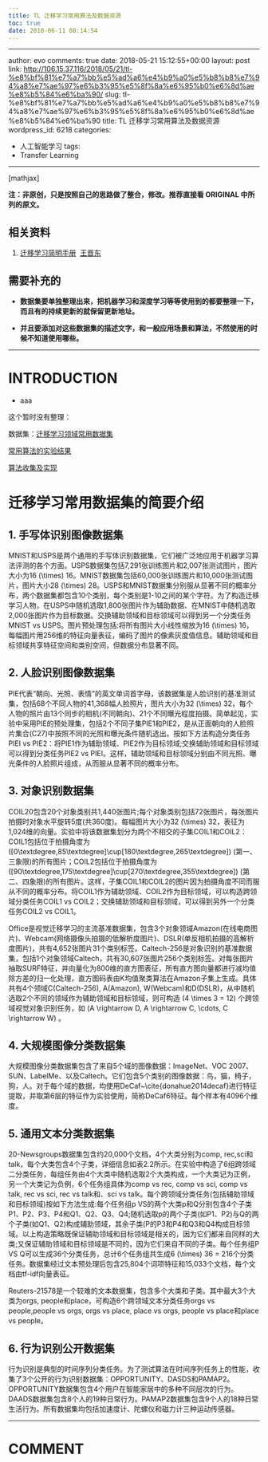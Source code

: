 ```yaml
---
title: TL 迁移学习常用算法及数据资源
toc: true
date: 2018-06-11 08:14:54
---
```

---
author: evo
comments: true
date: 2018-05-21 15:12:55+00:00
layout: post
link: http://106.15.37.116/2018/05/21/tl-%e8%bf%81%e7%a7%bb%e5%ad%a6%e4%b9%a0%e5%b8%b8%e7%94%a8%e7%ae%97%e6%b3%95%e5%8f%8a%e6%95%b0%e6%8d%ae%e8%b5%84%e6%ba%90/
slug: tl-%e8%bf%81%e7%a7%bb%e5%ad%a6%e4%b9%a0%e5%b8%b8%e7%94%a8%e7%ae%97%e6%b3%95%e5%8f%8a%e6%95%b0%e6%8d%ae%e8%b5%84%e6%ba%90
title: TL 迁移学习常用算法及数据资源
wordpress_id: 6218
categories:
- 人工智能学习
tags:
- Transfer Learning
---

<!-- more -->

[mathjax]

**注：非原创，只是按照自己的思路做了整合，修改。推荐直接看 ORIGINAL 中所列的原文。**


## 相关资料





 	
  1. [迁移学习简明手册](https://github.com/jindongwang/transferlearning-tutorial)  [王晋东](https://zhuanlan.zhihu.com/p/35352154)




## 需要补充的





 	
  * **数据集要单独整理出来，把机器学习和深度学习等等使用到的都要整理一下，而且有的持续更新的就保留更新地址。**

 	
  * **并且要添加对这些数据集的描述文字，和一般应用场景和算法，不然使用的时候不知道使用哪些。**





* * *





# INTRODUCTION





 	
  * aaa


这个暂时没有整理：

数据集：[迁移学习领域常用数据集](https://github.com/jindongwang/transferlearning/blob/master/doc/dataset.md)

[常用算法的实验结果](https://github.com/jindongwang/transferlearning/blob/master/doc/benchmark.md)

[算法收集及实现](https://github.com/jindongwang/transferlearning)






# 




# 迁移学习常用数据集的简要介绍




## 1. 手写体识别图像数据集


MNIST和USPS是两个通用的手写体识别数据集，它们被广泛地应用于机器学习算法评测的各个方面。USPS数据集包括7,291张训练图片和2,007张测试图片，图片大小为16 \(\times\) 16。MNIST数据集包括60,000张训练图片和10,000张测试图片，图片大小28 \(\times\) 28。USPS和MNIST数据集分别服从显著不同的概率分布，两个数据集都包含10个类别，每个类别是1-10之间的某个字符。为了构造迁移学习人物，在USPS中随机选取1,800张图片作为辅助数据、在MNIST中随机选取2,000张图片作为目标数据。交换辅助领域和目标领域可以得到另一个分类任务MNIST vs USPS。图片预处理包括:将所有图片大小线性缩放为16 \(\times\) 16，每幅图片用256维的特征向量表征，编码了图片的像素灰度值信息。辅助领域和目标领域共享特征空间和类别空间，但数据分布显著不同。


## 2. 人脸识别图像数据集


PIE代表“朝向、光照、表情”的英文单词首字母，该数据集是人脸识别的基准测试集，包括68个不同人物的41,368幅人脸照片，图片大小为32 \(\times\) 32，每个人物的照片由13个同步的相机(不同朝向)、21个不同曝光程度拍摄。简单起见，实验中采用PIE的预处理集，包括2个不同子集PIE1和PIE2，是从正面朝向的人脸照片集合(C27)中按照不同的光照和曝光条件随机选出。按如下方法构造分类任务PIEI vs PIE2：将PIE1作为辅助领域、PIE2作为目标领域;交换辅助领域和目标领域可以得到分类任务PIE2 vs PIEI。这样，辅助领域和目标领域分别由不同光照、曝光条件的人脸照片组成，从而服从显著不同的概率分布。


## 3. 对象识别数据集


COIL20包含20个对象类别共1,440张图片;每个对象类别包括72张图片，每张图片拍摄时对象水平旋转5度(共360度)。每幅图片大小为32 \(\times\) 32，表征为1,024维的向量。实验中将该数据集划分为两个不相交的子集COIL1和COIL2：COIL1包括位于拍摄角度为 \([0\textdegree,85\textdegree]\cup[180\textdegree,265\textdegree]\) (第一、三象限)的所有图片；COIL2包括位于拍摄角度为 \([90\textdegree,175\textdegree]\cup[270\textdegree,355\textdegree]\) (第二、四象限)的所有图片。这样，子集COIL1和COIL2的图片因为拍摄角度不同而服从不同的概率分布。将COIL1作为辅助领域、COIL2作为目标领域，可以构造跨领域分类任务COIL1 vs COIL2；交换辅助领域和目标领域，可以得到另外一个分类任务COIL2 vs COIL1。

Office是视觉迁移学习的主流基准数据集，包含3个对象领域Amazon(在线电商图片)、Webcam(网络摄像头拍摄的低解析度图片)、DSLR(单反相机拍摄的高解析度图片)，共有4,652张图片31个类别标签。Caltech-256是对象识别的基准数据集，包括1个对象领域Caltech，共有30,607张图片256个类别标签。对每张图片抽取SURF特征，并向量化为800维的直方图表征，所有直方图向量都进行减均值除方差的归一化处理，直方图码表由K均值聚类算法在Amazon子集上生成。具体共有4个领域C(Caltech-256), A(Amazon), W(Webcam)和D(DSLR)，从中随机选取2个不同的领域作为辅助领域和目标领域，则可构造 \(4 \times 3 = 12\) 个跨领域视觉对象识别任务，如 \(A \rightarrow D, A \rightarrow C, \cdots, C \rightarrow W\) 。


## 4. 大规模图像分类数据集


大规模图像分类数据集包含了来自5个域的图像数据：ImageNet、VOC 2007、SUN、LabelMe、以及Caltech。它们包含5个类别的图像数据：鸟，猫，椅子，狗，人。对于每个域的数据，均使用DeCaf~\cite{donahue2014decaf}进行特征提取，并取第6层的特征作为实验使用，简称DeCaf6特征。每个样本有4096个维度。


## 5. 通用文本分类数据集


20-Newsgroups数据集包含约20,000个文档，4个大类分别为comp, rec,sci和talk，每个大类包含4个子类，详细信息如表2.2所示。在实验中构造了6组跨领域二分类任务，每组任务由4个大类中随机选取2个大类构成，一个大类记为正例，另一个大类记为负例，6个任务组具体为comp vs rec, comp vs sci, comp vs talk, rec vs sci, rec vs talk和、sci vs talk。每个跨领域分类任务(包括辅助领域和目标领域)按如下方法生成:每个任务组p VS的两个大类p和Q分别包含4个子类P1、P2、P3、P4和Q1、Q2、Q3、Q4;随机选取p的两个子类(如P1、P2)与Q的两个子类(如Q1、Q2)构成辅助领域，其余子类(P的P3和P4和Q3和Q4构成目标领域。以上构造策略既保证辅助领域和目标领域是相关的，因为它们都来自同样的大类;又保证辅助领域和目标领域是不同的，因为它们来自不同的子类。每个任务组P VS Q可以生成36个分类任务，总计6个任务组共生成6 \(\times\) 36 = 216个分类任务。数据集经过文本预处理后包含25,804个词项特征和15,033个文档，每个文档由tf-idf向量表征。

Reuters-21578是一个较难的文本数据集，包含多个大类和子类。其中最大3个大类为orgs, people和place，可构造6个跨领域文本分类任务orgs vs people,people vs orgs, orgs vs place, place vs orgs, people vs place和place vs people。


## 6. 行为识别公开数据集


行为识别是典型的时间序列分类任务。为了测试算法在时间序列任务上的性能，收集了3个公开的行为识别数据集：OPPORTUNITY、DASDS和PAMAP2。OPPORTUNITY数据集包含4个用户在智能家居中的多种不同层次的行为。DAADS数据集包含8个人的19种日常行为。PAMAP2数据集包含9个人的18种日常生活行为。所有数据集均包括加速度计、陀螺仪和磁力计三种运动传感器。

























* * *





# COMMENT




